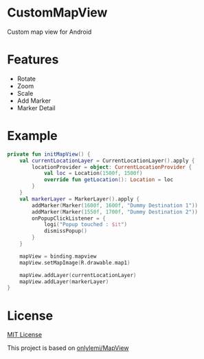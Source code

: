 # CustomMapView
Custom map view for Android

# Features
* Rotate
* Zoom
* Scale
* Add Marker
* Marker Detail

# Example
```kotlin
private fun initMapView() {
    val currentLocationLayer = CurrentLocationLayer().apply {
        locationProvider = object: CurrentLocationProvider {
            val loc = Location(1500f, 1500f)
            override fun getLocation(): Location = loc
        }
    }
    val markerLayer = MarkerLayer().apply {
        addMarker(Marker(1600f, 1600f, "Dummy Destination 1"))
        addMarker(Marker(1550f, 1700f, "Dummy Destination 2"))
        onPopupClickListener = {
            logi("Popup touched : $it")
            dismissPopup()
        }
    }

    mapView = binding.mapview
    mapView.setMapImage(R.drawable.map1)

    mapView.addLayer(currentLocationLayer)
    mapView.addLayer(markerLayer)
}
```

# License
[MIT License](LICENSE.md)

This project is based on [onlylemi/MapView](https://github.com/onlylemi/MapView)
